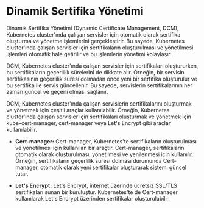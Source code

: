# Dinamik Sertifika Yönetimi 

Dinamik Sertifika Yönetimi (Dynamic Certificate Management, DCM), Kubernetes cluster'ında çalışan servisler için otomatik olarak sertifika oluşturma ve yönetme işlemlerini gerçekleştirir. Bu sayede, Kubernetes cluster'ında çalışan servisler için sertifikaların oluşturulması ve yönetilmesi işlemleri otomatik hale getirilir ve bu işlemlerin yönetimi kolaylaşır.

DCM, Kubernetes cluster'ında çalışan servisler için sertifikaları oluştururken, bu sertifikaların geçerlilik sürelerini de dikkate alır. Örneğin, bir servisin sertifikasının geçerlilik süresi dolmadan önce yeni bir sertifika oluşturulur ve bu sertifika ile servis güncellenir. Bu sayede, servislerin sertifikalarının her zaman güncel ve geçerli olması sağlanır.

DCM, Kubernetes cluster'ında çalışan servislerin sertifikalarını oluşturmak ve yönetmek için çeşitli araçlar kullanılabilir. Örneğin, Kubernetes cluster'ında çalışan servisler için sertifikaları oluşturmak ve yönetmek için kube-cert-manager, cert-manager veya Let's Encrypt gibi araçlar kullanılabilir.

 - **Cert-manager:** Cert-manager, Kubernetes'te sertifikaların oluşturulması ve yönetilmesi için kullanılan bir araçtır. Cert-manager, sertifikaların otomatik olarak oluşturulması, yönetilmesi ve yenilenmesi için kullanılır. Örneğin, sertifikaların geçerlilik süresi dolması durumunda Cert-manager, otomatik olarak yeni sertifikalar oluşturarak sistemi güncel tutar.

 - **Let's Encrypt:** Let's Encrypt, internet üzerinde ücretsiz SSL/TLS sertifikaları sunan bir kuruluştur. Kubernetes'te de Cert-manager kullanılarak Let's Encrypt üzerinden sertifikalar oluşturulabilir.



